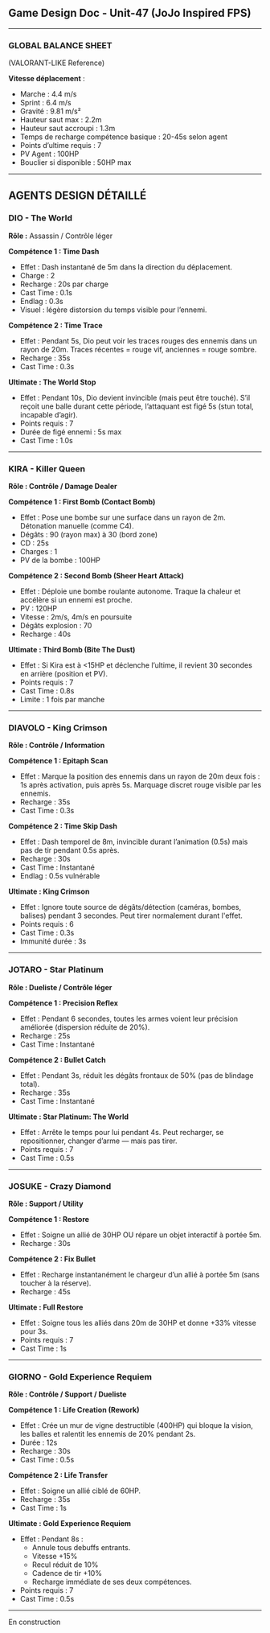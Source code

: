 ## Game Design Doc - Unit-47 (JoJo Inspired FPS)

---

### GLOBAL BALANCE SHEET
(VALORANT-LIKE Reference)

**Vitesse déplacement** :
- Marche : 4.4 m/s
- Sprint : 6.4 m/s
- Gravité : 9.81 m/s²
- Hauteur saut max : 2.2m
- Hauteur saut accroupi : 1.3m
- Temps de recharge compétence basique : 20-45s selon agent
- Points d’ultime requis : 7
- PV Agent : 100HP
- Bouclier si disponible : 50HP max

---

## AGENTS DESIGN DÉTAILLÉ

### DIO - The World

**Rôle :** Assassin / Contrôle léger

**Compétence 1 : Time Dash**
- Effet : Dash instantané de 5m dans la direction du déplacement.
- Charge : 2
- Recharge : 20s par charge
- Cast Time : 0.1s
- Endlag : 0.3s
- Visuel : légère distorsion du temps visible pour l’ennemi.

**Compétence 2 : Time Trace**
- Effet : Pendant 5s, Dio peut voir les traces rouges des ennemis dans un rayon de 20m. Traces récentes = rouge vif, anciennes = rouge sombre.
- Recharge : 35s
- Cast Time : 0.3s

**Ultimate : The World Stop**
- Effet : Pendant 10s, Dio devient invincible (mais peut être touché). S’il reçoit une balle durant cette période, l’attaquant est figé 5s (stun total, incapable d’agir).
- Points requis : 7
- Durée de figé ennemi : 5s max
- Cast Time : 1.0s

---

### KIRA - Killer Queen

**Rôle : Contrôle / Damage Dealer**

**Compétence 1 : First Bomb (Contact Bomb)**
- Effet : Pose une bombe sur une surface dans un rayon de 2m. Détonation manuelle (comme C4).
- Dégâts : 90 (rayon max) à 30 (bord zone)
- CD : 25s
- Charges : 1
- PV de la bombe : 100HP

**Compétence 2 : Second Bomb (Sheer Heart Attack)**
- Effet : Déploie une bombe roulante autonome. Traque la chaleur et accélère si un ennemi est proche.
- PV : 120HP
- Vitesse : 2m/s, 4m/s en poursuite
- Dégâts explosion : 70
- Recharge : 40s

**Ultimate : Third Bomb (Bite The Dust)**
- Effet : Si Kira est à <15HP et déclenche l’ultime, il revient 30 secondes en arrière (position et PV).
- Points requis : 7
- Cast Time : 0.8s
- Limite : 1 fois par manche

---

### DIAVOLO - King Crimson

**Rôle : Contrôle / Information**

**Compétence 1 : Epitaph Scan**
- Effet : Marque la position des ennemis dans un rayon de 20m deux fois : 1s après activation, puis après 5s. Marquage discret rouge visible par les ennemis.
- Recharge : 35s
- Cast Time : 0.3s

**Compétence 2 : Time Skip Dash**
- Effet : Dash temporel de 8m, invincible durant l’animation (0.5s) mais pas de tir pendant 0.5s après.
- Recharge : 30s
- Cast Time : Instantané
- Endlag : 0.5s vulnérable

**Ultimate : King Crimson**
- Effet : Ignore toute source de dégâts/détection (caméras, bombes, balises) pendant 3 secondes. Peut tirer normalement durant l'effet.
- Points requis : 6
- Cast Time : 0.3s
- Immunité durée : 3s

---

### JOTARO - Star Platinum

**Rôle : Dueliste / Contrôle léger**

**Compétence 1 : Precision Reflex**
- Effet : Pendant 6 secondes, toutes les armes voient leur précision améliorée (dispersion réduite de 20%).
- Recharge : 25s
- Cast Time : Instantané

**Compétence 2 : Bullet Catch**
- Effet : Pendant 3s, réduit les dégâts frontaux de 50% (pas de blindage total).
- Recharge : 35s
- Cast Time : Instantané

**Ultimate : Star Platinum: The World**
- Effet : Arrête le temps pour lui pendant 4s. Peut recharger, se repositionner, changer d’arme — mais pas tirer.
- Points requis : 7
- Cast Time : 0.5s

---

### JOSUKE - Crazy Diamond

**Rôle : Support / Utility**

**Compétence 1 : Restore**
- Effet : Soigne un allié de 30HP OU répare un objet interactif à portée 5m.
- Recharge : 30s

**Compétence 2 : Fix Bullet**
- Effet : Recharge instantanément le chargeur d’un allié à portée 5m (sans toucher à la réserve).
- Recharge : 45s

**Ultimate : Full Restore**
- Effet : Soigne tous les alliés dans 20m de 30HP et donne +33% vitesse pour 3s.
- Points requis : 7
- Cast Time : 1s

---

### GIORNO - Gold Experience Requiem

**Rôle : Contrôle / Support / Dueliste**

**Compétence 1 : Life Creation (Rework)**
- Effet : Crée un mur de vigne destructible (400HP) qui bloque la vision, les balles et ralentit les ennemis de 20% pendant 2s.
- Durée : 12s
- Recharge : 30s
- Cast Time : 0.5s

**Compétence 2 : Life Transfer**
- Effet : Soigne un allié ciblé de 60HP.
- Recharge : 35s
- Cast Time : 1s

**Ultimate : Gold Experience Requiem**
- Effet : Pendant 8s :
  - Annule tous debuffs entrants.
  - Vitesse +15%
  - Recul réduit de 10%
  - Cadence de tir +10%
  - Recharge immédiate de ses deux compétences.
- Points requis : 7
- Cast Time : 0.5s

---

En construction